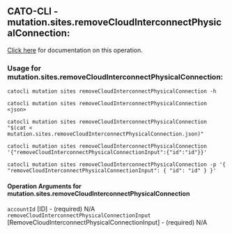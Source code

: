 
## CATO-CLI - mutation.sites.removeCloudInterconnectPhysicalConnection:
[Click here](https://api.catonetworks.com/documentation/#mutation-mutation.sites.removeCloudInterconnectPhysicalConnection) for documentation on this operation.

### Usage for mutation.sites.removeCloudInterconnectPhysicalConnection:

`catocli mutation sites removeCloudInterconnectPhysicalConnection -h`

`catocli mutation sites removeCloudInterconnectPhysicalConnection <json>`

`catocli mutation sites removeCloudInterconnectPhysicalConnection "$(cat < mutation.sites.removeCloudInterconnectPhysicalConnection.json)"`

`catocli mutation sites removeCloudInterconnectPhysicalConnection '{"removeCloudInterconnectPhysicalConnectionInput":{"id":"id"}}'`

`catocli mutation sites removeCloudInterconnectPhysicalConnection -p '{
    "removeCloudInterconnectPhysicalConnectionInput": {
        "id": "id"
    }
}'`


#### Operation Arguments for mutation.sites.removeCloudInterconnectPhysicalConnection ####

`accountId` [ID] - (required) N/A    
`removeCloudInterconnectPhysicalConnectionInput` [RemoveCloudInterconnectPhysicalConnectionInput] - (required) N/A    
